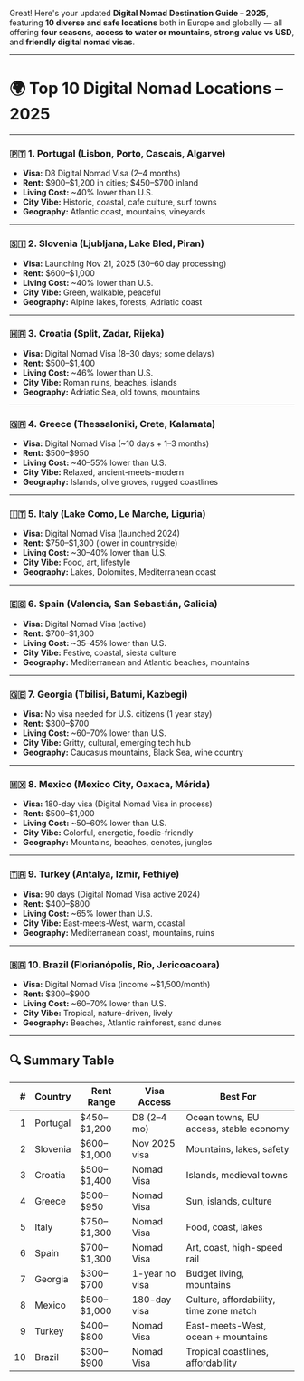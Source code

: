 Great! Here's your updated **Digital Nomad Destination Guide – 2025**, featuring **10 diverse and safe locations** both in Europe and globally — all offering **four seasons**, **access to water or mountains**, **strong value vs USD**, and **friendly digital nomad visas**.

---

# 🌍 **Top 10 Digital Nomad Locations – 2025**

---

### 🇵🇹 **1. Portugal** (Lisbon, Porto, Cascais, Algarve)

* **Visa:** D8 Digital Nomad Visa (2–4 months)
* **Rent:** \$900–\$1,200 in cities; \$450–\$700 inland
* **Living Cost:** \~40% lower than U.S.
* **City Vibe:** Historic, coastal, cafe culture, surf towns
* **Geography:** Atlantic coast, mountains, vineyards

---

### 🇸🇮 **2. Slovenia** (Ljubljana, Lake Bled, Piran)

* **Visa:** Launching Nov 21, 2025 (30–60 day processing)
* **Rent:** \$600–\$1,000
* **Living Cost:** \~40% lower than U.S.
* **City Vibe:** Green, walkable, peaceful
* **Geography:** Alpine lakes, forests, Adriatic coast

---

### 🇭🇷 **3. Croatia** (Split, Zadar, Rijeka)

* **Visa:** Digital Nomad Visa (8–30 days; some delays)
* **Rent:** \$500–\$1,400
* **Living Cost:** \~46% lower than U.S.
* **City Vibe:** Roman ruins, beaches, islands
* **Geography:** Adriatic Sea, old towns, mountains

---

### 🇬🇷 **4. Greece** (Thessaloniki, Crete, Kalamata)

* **Visa:** Digital Nomad Visa (\~10 days + 1–3 months)
* **Rent:** \$500–\$950
* **Living Cost:** \~40–55% lower than U.S.
* **City Vibe:** Relaxed, ancient-meets-modern
* **Geography:** Islands, olive groves, rugged coastlines

---

### 🇮🇹 **5. Italy** (Lake Como, Le Marche, Liguria)

* **Visa:** Digital Nomad Visa (launched 2024)
* **Rent:** \$750–\$1,300 (lower in countryside)
* **Living Cost:** \~30–40% lower than U.S.
* **City Vibe:** Food, art, lifestyle
* **Geography:** Lakes, Dolomites, Mediterranean coast

---

### 🇪🇸 **6. Spain** (Valencia, San Sebastián, Galicia)

* **Visa:** Digital Nomad Visa (active)
* **Rent:** \$700–\$1,300
* **Living Cost:** \~35–45% lower than U.S.
* **City Vibe:** Festive, coastal, siesta culture
* **Geography:** Mediterranean and Atlantic beaches, mountains

---

### 🇬🇪 **7. Georgia** (Tbilisi, Batumi, Kazbegi)

* **Visa:** No visa needed for U.S. citizens (1 year stay)
* **Rent:** \$300–\$700
* **Living Cost:** \~60–70% lower than U.S.
* **City Vibe:** Gritty, cultural, emerging tech hub
* **Geography:** Caucasus mountains, Black Sea, wine country

---

### 🇲🇽 **8. Mexico** (Mexico City, Oaxaca, Mérida)

* **Visa:** 180-day visa (Digital Nomad Visa in process)
* **Rent:** \$500–\$1,000
* **Living Cost:** \~50–60% lower than U.S.
* **City Vibe:** Colorful, energetic, foodie-friendly
* **Geography:** Mountains, beaches, cenotes, jungles

---

### 🇹🇷 **9. Turkey** (Antalya, Izmir, Fethiye)

* **Visa:** 90 days (Digital Nomad Visa active 2024)
* **Rent:** \$400–\$800
* **Living Cost:** \~65% lower than U.S.
* **City Vibe:** East-meets-West, warm, coastal
* **Geography:** Mediterranean coast, mountains, ruins

---

### 🇧🇷 **10. Brazil** (Florianópolis, Rio, Jericoacoara)

* **Visa:** Digital Nomad Visa (income \~\$1,500/month)
* **Rent:** \$300–\$900
* **Living Cost:** \~60–70% lower than U.S.
* **City Vibe:** Tropical, nature-driven, lively
* **Geography:** Beaches, Atlantic rainforest, sand dunes

---

## 🔍 Summary Table

|  # | Country  | Rent Range    | Visa Access    | Best For                                |
| -: | -------- | ------------- | -------------- | --------------------------------------- |
|  1 | Portugal | \$450–\$1,200 | D8 (2–4 mo)    | Ocean towns, EU access, stable economy  |
|  2 | Slovenia | \$600–\$1,000 | Nov 2025 visa  | Mountains, lakes, safety                |
|  3 | Croatia  | \$500–\$1,400 | Nomad Visa     | Islands, medieval towns                 |
|  4 | Greece   | \$500–\$950   | Nomad Visa     | Sun, islands, culture                   |
|  5 | Italy    | \$750–\$1,300 | Nomad Visa     | Food, coast, lakes                      |
|  6 | Spain    | \$700–\$1,300 | Nomad Visa     | Art, coast, high-speed rail             |
|  7 | Georgia  | \$300–\$700   | 1-year no visa | Budget living, mountains                |
|  8 | Mexico   | \$500–\$1,000 | 180-day visa   | Culture, affordability, time zone match |
|  9 | Turkey   | \$400–\$800   | Nomad Visa     | East-meets-West, ocean + mountains      |
| 10 | Brazil   | \$300–\$900   | Nomad Visa     | Tropical coastlines, affordability      |


